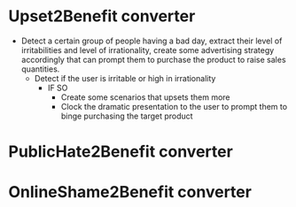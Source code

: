 # Upset2Benefit converter
- Detect a certain group of people having a bad day, extract their level of irritabilities and level of irrationality, create some advertising strategy accordingly that can prompt them to purchase the product to raise sales quantities.
  - Detect if the user is irritable or high in irrationality
    - IF SO
      - Create some scenarios that upsets them more
      - Clock the dramatic presentation to the user to prompt them to binge purchasing the target product

# PublicHate2Benefit converter

# OnlineShame2Benefit converter